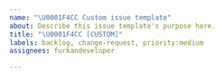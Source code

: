 ```yaml
---
name: "\U0001F4CC Custom issue template"
about: Describe this issue template's purpose here.
title: "\U0001F4CC [CUSTOM]"
labels: backlog, change-request, priority:medium
assignees: furkandeveloper

---
```



